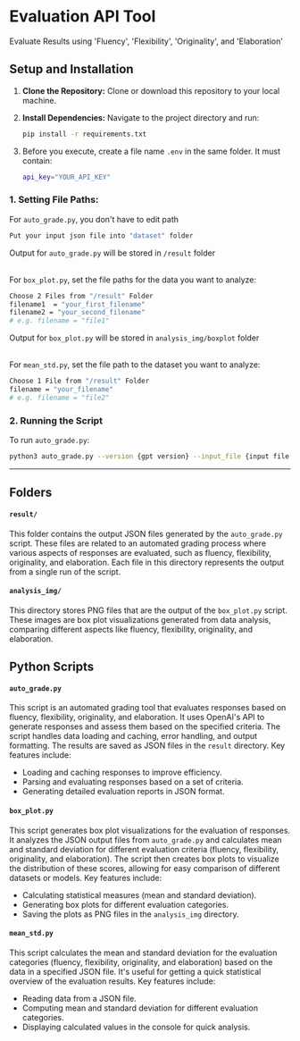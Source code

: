 # Evaluation API Tool
Evaluate Results using 'Fluency', 'Flexibility', 'Originality', and 'Elaboration'
## Setup and Installation

1. **Clone the Repository:**
   Clone or download this repository to your local machine.

2. **Install Dependencies:**
   Navigate to the project directory and run:
   ```bash
   pip install -r requirements.txt
   ```
3. Before you execute, create a file name `.env` in the same folder. It must contain:
   ```bash
   api_key="YOUR_API_KEY"
   ```

### 1. Setting File Paths:
For `auto_grade.py`, you don't have to edit path
  ```bash
  Put your input json file into "dataset" folder
  ```
Output for `auto_grade.py` will be stored in `/result` folder <br /><br />

For `box_plot.py`, set the file paths for the data you want to analyze:
  ```bash
  Choose 2 Files from "/result" Folder
  filename1  = "your_first_filename"
  filename2 = "your_second_filename"
  # e.g. filename = "file1"
  ```
Output for `box_plot.py` will be stored in `analysis_img/boxplot` folder <br /><br />

For `mean_std.py`, set the file path to the dataset you want to analyze:
  ```bash
  Choose 1 File from "/result" Folder
  filename = "your_filename"
  # e.g. filename = "file2"
  ```
### 2. Running the Script
  To run `auto_grade.py`:
  ```bash
  python3 auto_grade.py --version {gpt version} --input_file {input file name}
  ```


-----


## Folders

#### `result/`

This folder contains the output JSON files generated by the `auto_grade.py` script. These files are related to an automated grading process where various aspects of responses are evaluated, such as fluency, flexibility, originality, and elaboration. Each file in this directory represents the output from a single run of the script.

#### `analysis_img/`

This directory stores PNG files that are the output of the `box_plot.py` script. These images are box plot visualizations generated from data analysis, comparing different aspects like fluency, flexibility, originality, and elaboration.

## Python Scripts

#### `auto_grade.py`

This script is an automated grading tool that evaluates responses based on fluency, flexibility, originality, and elaboration. It uses OpenAI's API to generate responses and assess them based on the specified criteria. The script handles data loading and caching, error handling, and output formatting. The results are saved as JSON files in the `result` directory. Key features include:

- Loading and caching responses to improve efficiency.
- Parsing and evaluating responses based on a set of criteria.
- Generating detailed evaluation reports in JSON format.

#### `box_plot.py`

This script generates box plot visualizations for the evaluation of responses. It analyzes the JSON output files from `auto_grade.py` and calculates mean and standard deviation for different evaluation criteria (fluency, flexibility, originality, and elaboration). The script then creates box plots to visualize the distribution of these scores, allowing for easy comparison of different datasets or models. Key features include:

- Calculating statistical measures (mean and standard deviation).
- Generating box plots for different evaluation categories.
- Saving the plots as PNG files in the `analysis_img` directory.

#### `mean_std.py`

This script calculates the mean and standard deviation for the evaluation categories (fluency, flexibility, originality, and elaboration) based on the data in a specified JSON file. It's useful for getting a quick statistical overview of the evaluation results. Key features include:

- Reading data from a JSON file.
- Computing mean and standard deviation for different evaluation categories.
- Displaying calculated values in the console for quick analysis.


